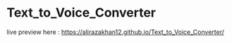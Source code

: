 # Text_to_Voice_Converter

live preview here : https://alirazakhan12.github.io/Text_to_Voice_Converter/
